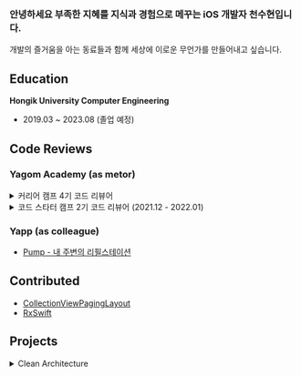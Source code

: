### 안녕하세요 부족한 지혜를 지식과 경험으로 메꾸는 iOS 개발자 천수현입니다.

개발의 즐거움을 아는 동료들과 함께 세상에 이로운 무언가를 만들어내고 싶습니다.  

## Education

**Hongik University Computer Engineering** 

- 2019.03 ~ 2023.08 (졸업 예정) 


## Code Reviews

### Yagom Academy (as metor)

<details>
<summary> 커리어 캠프 4기 코드 리뷰어</summary>
 
- 1주차 ([Step1](https://github.com/yagom-academy/ios-number-baseball/pull/50), [Step2](https://github.com/yagom-academy/ios-number-baseball/pull/66))
- 2주차 ([Step1](https://github.com/yagom-academy/ios-rock-paper-scissors/pull/89), [Step2](https://github.com/yagom-academy/ios-rock-paper-scissors/pull/101))
</details>

<details>
<summary> 코드 스타터 캠프 2기 코드 리뷰어 (2021.12 - 2022.01)</summary>
 
  - [1주차](https://github.com/yagom-academy/swift-starter-week1/pulls?q=is%3Apr+reviewed-by%3Aneph3779+is%3Aclosed+)
  - [2주차](https://github.com/yagom-academy/swift-starter-week2/pulls?q=is%3Apr+is%3Aclosed+reviewed-by%3Aneph3779+)
  - [3주차](https://github.com/yagom-academy/swift-starter-week3/pulls?q=is%3Apr+reviewed-by%3Aneph3779+is%3Aclosed+)
  - [4주차](https://github.com/yagom-academy/swift-starter-week4/pulls?q=is%3Apr+is%3Aclosed+reviewed-by%3Aneph3779)
  - [5주차](https://github.com/yagom-academy/swift-starter-week5/pulls?q=is%3Apr+is%3Aclosed+reviewed-by%3Aneph3779)
</details>

### Yapp (as colleague)

- [Pump - 내 주변의 리필스테이션](https://github.com/YAPP-Github/21st-ALL-Rounder-Team-1-iOS/pulls)


## Contributed

- [CollectionViewPagingLayout](https://github.com/amirdew/CollectionViewPagingLayout/pull/78)
- [RxSwift](https://github.com/ReactiveX/RxSwift/pull/2471)

## Projects
<details>
<summary> Clean Architecture </summary>
   
 
 [Presentation Reference (팀원에게 Clean Architecture를 소개하기 위해 제작한 ppt)](https://github.com/Neph3779/CleanArchitecture-Presentation)
 
**iOS-Wanted PreOnboarding**
  - [GyroData](https://github.com/Neph3779/ios-wanted-GyroData)
    - CMMotionManager를 활용해 유저의 gyro, acc 데이터를 가시적으로 그래프화하여 보여주는 어플리케이션입니다.
  - [BoxOffice](https://github.com/Neph3779/ios-wanted-BoxOffice)
    - 영화의 주간 순위와 정보를 보여주고, 영화에 리뷰를 남길 수 있는 어플리케이션입니다.
  - [PersonalScheduler](https://github.com/Neph3779/ios-wanted-PersonalScheduler)
    - 일정의 추가 및 관리가 가능하며, 일정의 시작시간에 알림을 받을 수 있는 어플리케이션입니다.
 
[Pump - 내 주변의 리필스테이션](https://github.com/YAPP-Github/21st-ALL-Rounder-Team-1-iOS)
  - 9인으로 구성된 팀(PM, BE, WEB, iOS, Design)에서 진행한 프로젝트로, 내 주변의 리필스테이션을 검색하거나 매장의 정보를 확인할 수 있으며, 매장에 대한 리뷰를 남길 수 있는 어플리케이션입니다.
</details>
